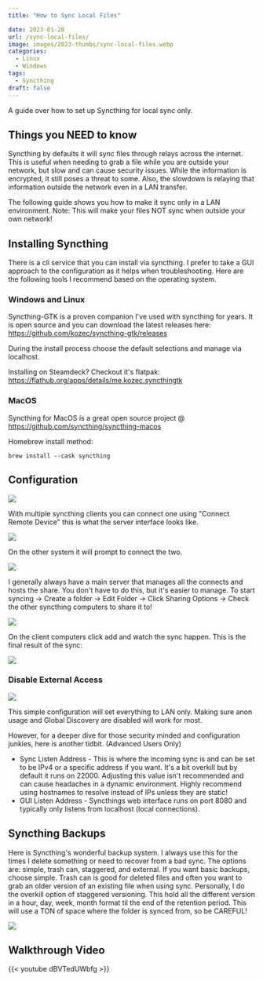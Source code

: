 ```yaml
---
title: "How to Sync Local Files"

date: 2023-01-20
url: /sync-local-files/
image: images/2023-thumbs/sync-local-files.webp
categories:
  - Linux
  - Windows
tags:
  - Syncthing
draft: false
---
```

A guide over how to set up Syncthing for local sync only.
<!--more-->

## Things you NEED to know

Syncthing by defaults it will sync files through relays across the internet. This is useful when needing to grab a file while you are outside your network, but slow and can cause security issues. While the information is encrypted, it still poses a threat to some. Also, the slowdown is relaying that information outside the network even in a LAN transfer. 

The following guide shows you how to make it sync only in a LAN environment. Note: This will make your files NOT sync when outside your own network!

## Installing Syncthing

There is a cli service that you can install via syncthing. I prefer to take a GUI approach to the configuration as it helps when troubleshooting. Here are the following tools I recommend based on the operating system.

### Windows and Linux

Syncthing-GTK is a proven companion I've used with syncthing for years. It is open source and you can download the latest releases here: <https://github.com/kozec/syncthing-gtk/releases>

During the install process choose the default selections and manage via localhost.

Installing on Steamdeck? Checkout it's flatpak: <https://flathub.org/apps/details/me.kozec.syncthingtk>

### MacOS

Syncthing for MacOS is a great open source project @ <https://github.com/syncthing/syncthing-macos>

Homebrew install method:

```
brew install --cask syncthing
```
## Configuration

![](/images/2023/sync-local-files/config.webp)

With multiple syncthing clients you can connect one using "Connect Remote Device" this is what the server interface looks like.

![](/images/2023/sync-local-files/server.webp)

On the other system it will prompt to connect the two.

![](/images/2023/sync-local-files/client.webp)

I generally always have a main server that manages all the connects and hosts the share. You don't have to do this, but it's easier to manage. To start syncing -> Create a folder -> Edit Folder -> Click Sharing Options -> Check the other syncthing computers to share it to!

![](/images/2023/sync-local-files/share.webp)

On the client computers click add and watch the sync happen. This is the final result of the sync:

![](/images/2023/sync-local-files/final-sync.webp)

### Disable External Access

![](/images/2023/sync-local-files/settings.webp)

This simple configuration will set everything to LAN only. Making sure anon usage and Global Discovery are disabled will work for most.

However, for a deeper dive for those security minded and configuration junkies, here is another tidbit. (Advanced Users Only)

- Sync Listen Address - This is where the incoming sync is and can be set to be IPv4 or a specific address if you want. It's a bit overkill but by default it runs on 22000. Adjusting this value isn't recommended and can cause headaches in a dynamic environment. Highly recommend using hostnames to resolve instead of IPs unless they are static!
- GUI Listen Address - Syncthings web interface runs on port 8080 and typically only listens from localhost (local connections).

## Syncthing Backups

Here is Syncthing's wonderful backup system. I always use this for the times I delete something or need to recover from a bad sync. The options are: simple, trash can, staggered, and external. If you want basic backups, choose simple. Trash can is good for deleted files and often you want to grab an older version of an existing file when using sync. Personally, I do the overkill option of staggered versioning. This hold all the different version in a hour, day, week, month format til the end of the retention period. This will use a TON of space where the folder is synced from, so be CAREFUL!

![](/images/2023/sync-local-files/backup.webp)

## Walkthrough Video

{{< youtube dBVTedUWbfg >}}
